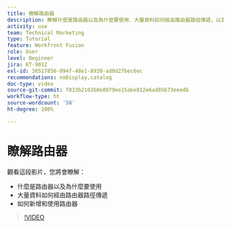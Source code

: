 ```yaml
---
title: 瞭解路由器
description: 瞭解什麼是路由器以及為什麼要使用、大量資料如何經由路由器路徑傳遞，以及如何新增和使用路由器，全部都是  [!DNL Adobe Workfront Fusion] 的功能。
activity: use
team: Technical Marketing
type: Tutorial
feature: Workfront Fusion
role: User
level: Beginner
jira: KT-9012
exl-id: 38517856-094f-48e1-8930-ad0d27bec6ec
recommendations: noDisplay,catalog
doc-type: video
source-git-commit: f033b210268e8979ee15abe812e6ad85673eeedb
workflow-type: ht
source-wordcount: '58'
ht-degree: 100%

---
```


# 瞭解路由器

觀看這段影片，您將會瞭解：

* 什麼是路由器以及為什麼要使用
* 大量資料如何經由路由器路徑傳遞
* 如何新增和使用路由器

>[!VIDEO](https://video.tv.adobe.com/v/335271/?quality=12&learn=on)
